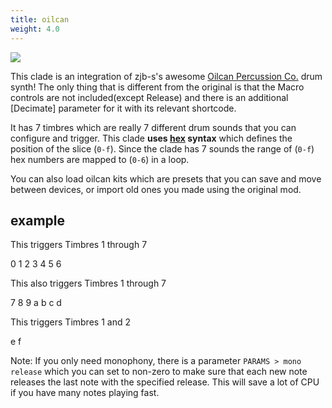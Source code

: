 ```yaml
---
title: oilcan
weight: 4.0
---
```


<img src="/static/oilcan.png" class="fr">

This clade is an integration of zjb-s's awesome [Oilcan Percussion Co.](https://github.com/zjb-s/oilcan/tree/main) drum synth! The only thing that is different from the original is that the Macro controls are not included(except Release) and there is an additional [Decimate] parameter for it with its relevant shortcode.


It has 7 timbres which are really 7 different drum sounds that you can configure and trigger.
This clade **uses [hex](#hex) syntax** which defines the position of the slice (`0-f`). Since the clade has 7 sounds the range of (`0-f`) hex numbers are mapped to (`0-6`) in a loop. 


You can also load oilcan kits which are presets that you can save and move between devices, or import old ones you made using the original mod. 

## example

This triggers Timbres 1 through 7
<p class="shiny">0 1 2 3 4 5 6</p>

This also triggers Timbres 1 through 7
<p class="shiny">7 8 9 a b c d</p>

This triggers Timbres 1 and 2
<p class="shiny">e f</p>

Note: If you only need monophony, there is a parameter `PARAMS > mono release` which you can set to non-zero to make sure that each new note releases the last note with the specified release. This will save a lot of CPU if you have many notes playing fast.
